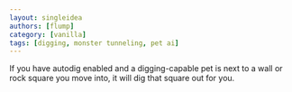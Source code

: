 ```yaml
---
layout: singleidea
authors: [flump]
category: [vanilla]
tags: [digging, monster tunneling, pet ai]
---
```

If you have autodig enabled and a digging-capable pet is next to a wall or rock square you move into, it will dig that square out for you.
